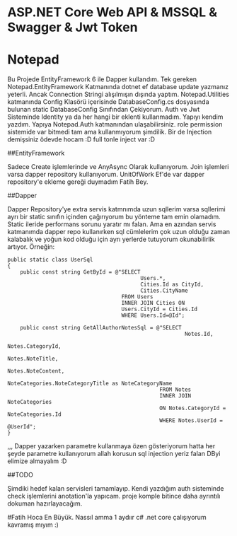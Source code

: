 # ASP.NET Core Web API & MSSQL & Swagger & Jwt Token

# Notepad

Bu Projede EntityFramework 6 ile Dapper kullandım. Tek gereken Notepad.EntityFramework
Katmanında dotnet ef database update yazmanız yeterli. 
Ancak Connection Stringi alışılmışın dışında yaptım. Notepad.Utilities katmanında
Config Klasörü içerisinde DatabaseConfig.cs dosyasında bulunan static DatabaseConfig Sınıfından Çekiyorum. 
Auth ve Jwt Sisteminde Identity ya da her hangi bir eklenti kullanmadım. Yapıyı kendim yazdım. Yapıya Notepad.Auth katmanından ulaşabilirsiniz.
role permission sistemide var bitmedi tam ama kullanmıyorum şimdilik. Bir de Injection demişsiniz ödevde hocam :D full tonle inject var :D

##EntityFramework

Sadece Create işlemlerinde ve AnyAsync Olarak kullanıyorum. Join işlemleri varsa dapper repository kullanıyorum.
UnitOfWork Ef'de var dapper repository'e ekleme gereği duymadım Fatih Bey.

##Dapper

Dapper Repository'ye extra servis katmnımda uzun sqllerim varsa sqllerimi ayrı bir static sınıfın içinden çağırıyorum bu yönteme tam emin olamadım. Static ileride performans sorunu yaratır mı falan. 
Ama en azından servis katmanımda dapper repo kullanırken sql cümlelerim çok uzun olduğu zaman kalabalık ve yoğun kod olduğu için ayrı yerlerde tutuyorum okunabilirlik artıyor.
Örneğin:


    public static class UserSql
    {
        public const string GetById = @"SELECT 
                                              Users.*,
                                              Cities.Id as CityId,
                                              Cities.CityName
                                        FROM Users
                                        INNER JOIN Cities ON 
                                        Users.CityId = Cities.Id
                                        WHERE Users.Id=@Id";

        public const string GetAllAuthorNotesSql = @"SELECT 
                                                            Notes.Id,
                                                            Notes.CategoryId,
                                                            Notes.NoteTitle,
                                                            Notes.NoteContent,
                                                            NoteCategories.NoteCategoryTitle as NoteCategoryName
                                                    FROM Notes 
                                                    INNER JOIN NoteCategories
                                                    ON Notes.CategoryId = NoteCategories.Id
                                                    WHERE Notes.UserId = @UserId";
    }
,,,
Dapper yazarken parametre kullanmaya özen gösteriyorum hatta her şeyde parametre kullanıyorum allah korusun sql injection yeriz falan DByi elimize almayalım :D

##TODO

Şimdiki hedef kalan servisleri tamamlayıp. Kendi yazdığım auth sisteminde check işlemlerini anotation'la yapıcam.
proje komple bitince daha ayrıntılı dokuman hazırlayacağım.

#Fatih Hoca En Büyük. Nassıl amma 1 aydıır c# .net core çalışıyorum kavramış mıyım :)